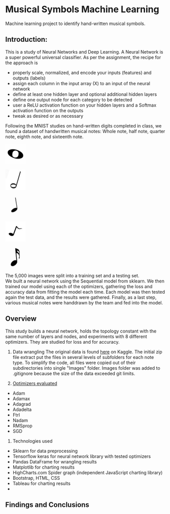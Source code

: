 # Musical Symbols Machine Learning
Machine learning project to identify hand-written musical symbols.

## Introduction:
This is a study of Neural Networks and Deep Learning.  A Neural Network is a super powerful universal classifier.  As per the assignment, the recipe for the approach is
- properly scale, normalized, and encode your inputs (features) and outputs (labels)
- assign each column in the input array (X) to an input of the neural network
- define at least one hidden layer and optional additional hidden layers
- define one output node for each category to be detected
- user a ReLU activation function on your hidden layers and a Softmax activation function on the outputs
- tweak as desired or as necessary

Following the MNIST studies on hand-written digits completed in class, we found a dataset of handwritten musical notes:  Whole note, half note, quarter note, eighth note, and sixteenth note.  

![Whole note](./data/images_readme/w87.jpg)

![Half note](./data/images_readme/h41.jpg)

![Quarter note](./data/images_readme/q62.jpg)

![Eighth note](./data/images_readme/e14.jpg)

![Sixteenth note](./data/images_readme/s28.jpg)

The 5,000 images were split into a training set and a testing set.   
We built a neural network using the Sequential model from sklearn. We then trained our model using each of the optimizers, gathering the loss and accuracy data from fitting the model each time.
Each model was then tested again the test data, and the results were gathered.
Finally, as a last step, various musical notes were handdrawn by the team and fed into the model.


## Overview
This study builds a neural network, holds the topology constant with the same number of layers and nodes, and experiments with 8 different optimizers. They are studied for loss and for accuracy.    


1. Data wrangling
The original data is found [here](https://www.kaggle.com/kishanj/music-notes-datasets) on  Kaggle.  The initial zip file extract put the files in several levels of  subfolders for each note type. To simplify the code, all files were copied out of their subdirectories into single "Images" folder. Images folder was added to .gitignore because the size of the data exceeded git limits.

1. [Optimizers evaluated](https://keras.io/api/optimizers/)
- Adam
- Adamax
- Adagrad
- Adadelta
- Ftrl
- Nadam
- RMSprop
- SGD

1. Technologies used
- Sklearn for data preprocessing
- Tensorflow keras for neural network library with tested optimizers
- Pandas DataFrame for wrangling results
- Matplotlib for charting results
- HighCharts.com Spider graph (independent JavaScript charting library)
- Bootstrap, HTML, CSS
- Tableau for charting results
-  

## Findings and Conclusions
